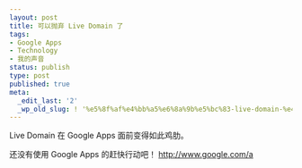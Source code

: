 ```yaml
---
layout: post
title: 可以抛弃 Live Domain 了
tags:
- Google Apps
- Technology
- 我的声音
status: publish
type: post
published: true
meta:
  _edit_last: '2'
  _wp_old_slug: ! '%e5%8f%af%e4%bb%a5%e6%8a%9b%e5%bc%83-live-domain-%e4%ba%86'
---
```

Live Domain 在 Google Apps 面前变得如此鸡肋。

还没有使用 Google Apps 的赶快行动吧！ <a title="Google Apps" href="http://www.google.com/a" target="_blank">http://www.google.com/a</a>
